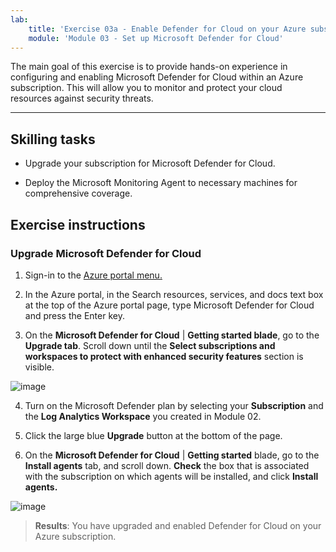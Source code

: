 ```yaml
---
lab:
    title: 'Exercise 03a - Enable Defender for Cloud on your Azure subscription'
    module: 'Module 03 - Set up Microsoft Defender for Cloud'
---
```


The main goal of this exercise is to provide hands-on experience in configuring and enabling Microsoft Defender for Cloud within an Azure subscription. This will allow you to monitor and protect your cloud resources against security threats. 

---

## Skilling tasks

- Upgrade your subscription for Microsoft Defender for Cloud.
  
- Deploy the Microsoft Monitoring Agent to necessary machines for comprehensive coverage.

## Exercise instructions

### Upgrade Microsoft Defender for Cloud

1. Sign-in to the [Azure portal menu.](https://portal.azure.com/)

2. In the Azure portal, in the Search resources, services, and docs text box at the top of the Azure portal page, type Microsoft Defender for Cloud and press the Enter key.

3. On the **Microsoft Defender for Cloud** | **Getting started blade**, go to the **Upgrade tab**. Scroll down until the **Select subscriptions and workspaces to protect with enhanced security features** section is visible.
   
 ![image](https://github.com/MicrosoftLearning/Secure-Azure-services-and-workloads-with-Microsoft-Cloud-Security-Benchmark/assets/91347931/ce586a46-fcac-4949-8b1c-3a581bd89217)

4. Turn on the Microsoft Defender plan by selecting your **Subscription** and the **Log Analytics Workspace** you created in Module 02.

5. Click the large blue **Upgrade** button at the bottom of the page.

6. On the **Microsoft Defender for Cloud** | **Getting started** blade, go to the **Install agents** tab, and scroll down. **Check** the box that is associated with the subscription on which agents will be installed, and click **Install agents.**
   
   
![image](https://github.com/MicrosoftLearning/Secure-Azure-services-and-workloads-with-Microsoft-Cloud-Security-Benchmark/assets/91347931/1ea81720-a70b-46cc-9a7c-2cf9046bb4f5)

> **Results**: You have upgraded and enabled Defender for Cloud on your Azure subscription.

